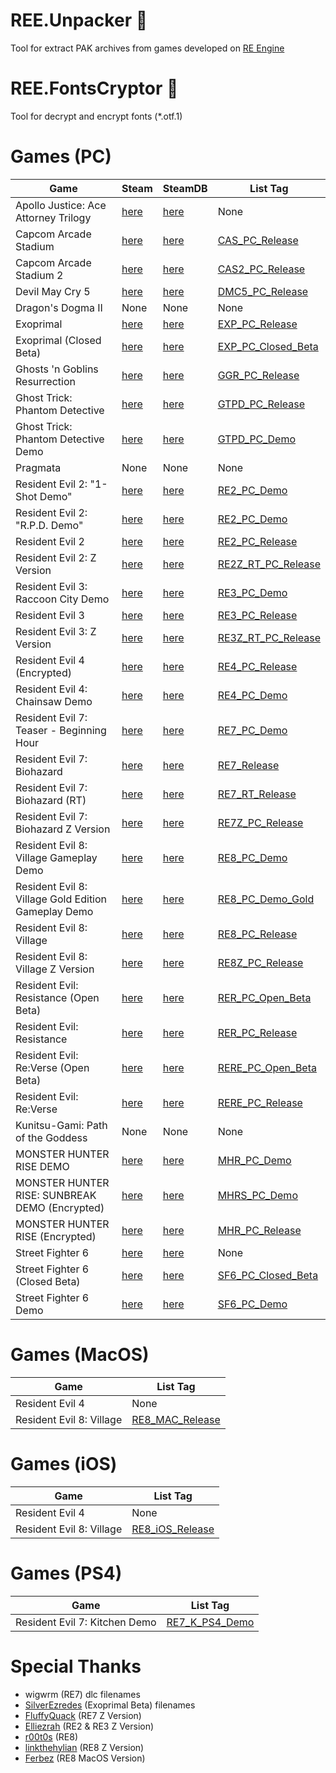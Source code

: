 # REE.Unpacker :see_no_evil:
Tool for extract PAK archives from games developed on [RE Engine](https://en.wikipedia.org/wiki/RE_Engine)

# REE.FontsCryptor :see_no_evil:
Tool for decrypt and encrypt fonts (*.otf.1)

# Games (PC)
| Game   | Steam   | SteamDB   | List Tag   |
|---      |---    |---    |---    |
| Apollo Justice: Ace Attorney Trilogy | [here](https://store.steampowered.com/app/2187220) | [here](https://steamdb.info/app/2187220)| None
| Capcom Arcade Stadium | [here](https://store.steampowered.com/app/1515950) | [here](https://steamdb.info/app/1515950) | [CAS_PC_Release](Projects)
| Capcom Arcade Stadium 2 | [here](https://store.steampowered.com/app/1755910) | [here](https://steamdb.info/app/1755910) | [CAS2_PC_Release](Projects)
| Devil May Cry 5 | [here](https://store.steampowered.com/app/601150) | [here](https://steamdb.info/app/601150) | [DMC5_PC_Release](Projects)
| Dragon's Dogma II | None | None| None
| Exoprimal | [here](https://store.steampowered.com/app/1286320) | [here](https://steamdb.info/app/1286320) | [EXP_PC_Release](Projects)
| Exoprimal (Closed Beta) | [here](https://store.steampowered.com/app/1904230) | [here](https://steamdb.info/app/1904230) | [EXP_PC_Closed_Beta](Projects)
| Ghosts 'n Goblins Resurrection | [here](https://store.steampowered.com/app/1375400) | [here](https://steamdb.info/app/1375400) | [GGR_PC_Release](Projects)
| Ghost Trick: Phantom Detective | [here](https://store.steampowered.com/app/1967430) | [here](https://steamdb.info/app/1967430) | [GTPD_PC_Release](Projects)
| Ghost Trick: Phantom Detective Demo | [here](https://store.steampowered.com/app/1971230) | [here](https://steamdb.info/app/1971230) | [GTPD_PC_Demo](Projects)
| Pragmata | None | None| None
| Resident Evil 2: "1-Shot Demo" | [here](https://store.steampowered.com/app/961440) | [here](https://steamdb.info/app/961440) | [RE2_PC_Demo](Projects)
| Resident Evil 2: "R.P.D. Demo" | [here](https://store.steampowered.com/app/1168280) | [here](https://steamdb.info/app/1168280) | [RE2_PC_Demo](Projects)
| Resident Evil 2 | [here](https://store.steampowered.com/app/883710) | [here](https://steamdb.info/app/883710) | [RE2_PC_Release](Projects)
| Resident Evil 2: Z Version | [here](https://store.steampowered.com/app/895950) | [here](https://steamdb.info/app/895950) | [RE2Z_RT_PC_Release](Projects)
| Resident Evil 3: Raccoon City Demo | [here](https://store.steampowered.com/app/1173690) | [here](https://steamdb.info/app/1173690) | [RE3_PC_Demo](Projects)
| Resident Evil 3 | [here](https://store.steampowered.com/app/883710) | [here](https://steamdb.info/app/883710) | [RE3_PC_Release](Projects)
| Resident Evil 3: Z Version | [here](https://store.steampowered.com/app/1100830) | [here](https://steamdb.info/app/1100830) | [RE3Z_RT_PC_Release](Projects)
| Resident Evil 4 (Encrypted) | [here](https://store.steampowered.com/app/2050650) | [here](https://steamdb.info/app/2050650) | [RE4_PC_Release](Projects)
| Resident Evil 4: Chainsaw Demo | [here](https://store.steampowered.com/app/2231770) | [here](https://steamdb.info/app/2231770) | [RE4_PC_Demo](Projects)
| Resident Evil 7: Teaser - Beginning Hour | [here](https://store.steampowered.com/app/530620) | [here](https://steamdb.info/app/530620) | [RE7_PC_Demo](Projects)
| Resident Evil 7: Biohazard | [here](https://store.steampowered.com/app/418370) | [here](https://steamdb.info/app/418370) | [RE7_Release](Projects)
| Resident Evil 7: Biohazard (RT) | [here](https://store.steampowered.com/app/418370) | [here](https://steamdb.info/app/418370) | [RE7_RT_Release](Projects)
| Resident Evil 7: Biohazard Z Version | [here](https://store.steampowered.com/app/530940) | [here](https://steamdb.info/app/530940) | [RE7Z_PC_Release](Projects)
| Resident Evil 8: Village Gameplay Demo | [here](https://store.steampowered.com/app/1541780) | [here](https://steamdb.info/app/1541780) | [RE8_PC_Demo](Projects)
| Resident Evil 8: Village Gold Edition Gameplay Demo | [here](https://store.steampowered.com/app/2062120) | [here](https://steamdb.info/app/2062120) | [RE8_PC_Demo_Gold](Projects)
| Resident Evil 8: Village | [here](https://store.steampowered.com/app/1196590) | [here](https://steamdb.info/app/1196590) | [RE8_PC_Release](Projects)
| Resident Evil 8: Village Z Version | [here](https://store.steampowered.com/app/1196600) | [here](https://steamdb.info/app/1196600) | [RE8Z_PC_Release](Projects)
| Resident Evil: Resistance (Open Beta) | [here](https://store.steampowered.com/app/1173710) | [here](https://steamdb.info/app/1173710) | [RER_PC_Open_Beta](Projects)
| Resident Evil: Resistance | [here](https://store.steampowered.com/app/952070) | [here](https://steamdb.info/app/952070) | [RER_PC_Release](Projects)
| Resident Evil: Re:Verse (Open Beta) | [here](https://store.steampowered.com/app/1541760) | [here](https://steamdb.info/app/1541760) | [RERE_PC_Open_Beta](Projects)
| Resident Evil: Re:Verse | [here](https://store.steampowered.com/app/1236300) | [here](https://steamdb.info/app/1236300) | [RERE_PC_Release](Projects)
| Kunitsu-Gami: Path of the Goddess | None | None| None
| MONSTER HUNTER RISE DEMO | [here](https://store.steampowered.com/app/1641480) | [here](https://steamdb.info/app/1641480) | [MHR_PC_Demo](Projects)
| MONSTER HUNTER RISE: SUNBREAK DEMO (Encrypted) | [here](https://store.steampowered.com/app/1836450) | [here](https://steamdb.info/app/1836450) | [MHRS_PC_Demo](Projects)
| MONSTER HUNTER RISE (Encrypted) | [here](https://store.steampowered.com/app/1446780) | [here](https://steamdb.info/app/1446780) | [MHR_PC_Release](Projects)
| Street Fighter 6 | [here](https://store.steampowered.com/app/1364780) | [here](https://steamdb.info/app/1364780) | None
| Street Fighter 6 (Closed Beta) | [here](https://store.steampowered.com/app/1364780) | [here](https://steamdb.info/app/1364780) | [SF6_PC_Closed_Beta](Projects)
| Street Fighter 6 Demo | [here](https://store.steampowered.com/app/2154900) | [here](https://steamdb.info/app/2154900) | [SF6_PC_Demo](Projects)

# Games (MacOS)
| Game   | List Tag   |
|---      |---    |
| Resident Evil 4 | None
| Resident Evil 8: Village | [RE8_MAC_Release](Projects)

# Games (iOS)
| Game   | List Tag   |
|---      |---    |
| Resident Evil 4 | None
| Resident Evil 8: Village | [RE8_iOS_Release](Projects)

# Games (PS4)
| Game   | List Tag   |
|---      |---    |
| Resident Evil 7: Kitchen Demo | [RE7_K_PS4_Demo](Projects)

# Special Thanks

* wigwrm (RE7) dlc filenames
* [SilverEzredes](https://github.com/SilverEzredes) (Exoprimal Beta) filenames
* [FluffyQuack](https://github.com/FluffyQuack) (RE7 Z Version)
* [Elliezrah](https://github.com/Elliezrah) (RE2 & RE3 Z Version)
* [r00t0s](https://github.com/r00t0s) (RE8)
* [linkthehylian](https://github.com/linkthehylian) (RE8 Z Version)
* [Ferbez](https://github.com/Ferbez) (RE8 MacOS Version)